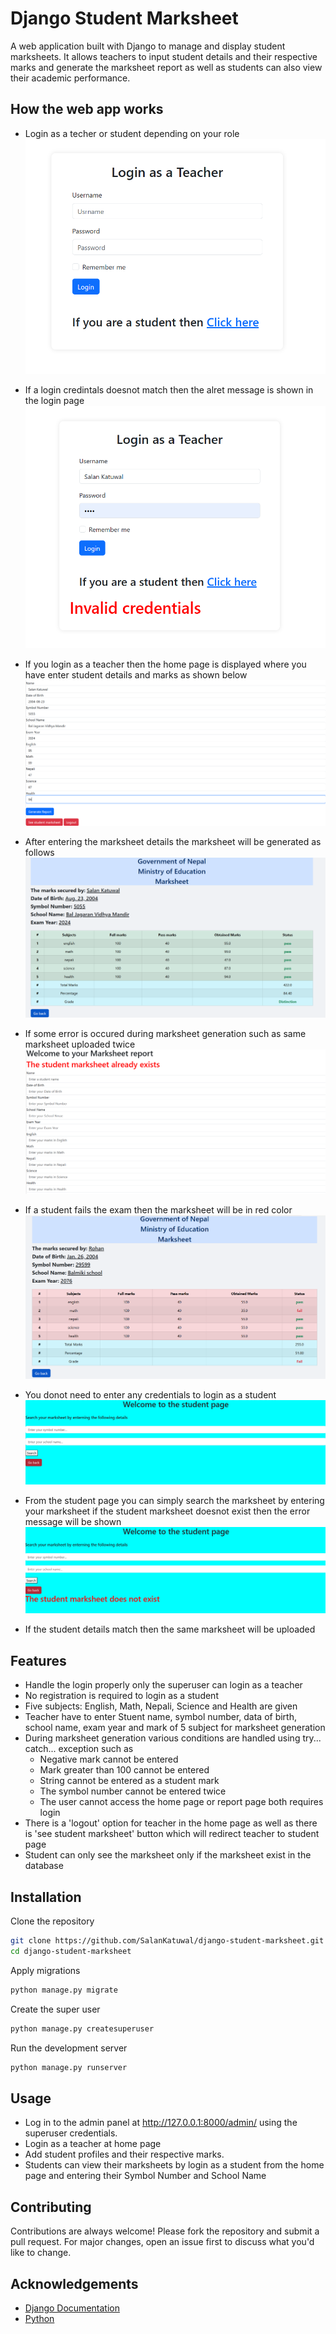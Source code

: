 
# Django Student Marksheet

A web application built with Django to manage and display student marksheets. It allows teachers to input student details and their respective marks and generate the marksheet report as well as students can also view their academic performance.


## How the web app works

- Login as a techer or student depending on your role
![App Screenshot](/photos/login.png) 

- If a login credintals doesnot match then the alret message is shown in the login page
![App Screenshot](/photos/login2.png)

- If you login as a teacher then the home page is displayed where you have enter student details and marks as shown below
![App Screenshot](/photos/home.png)

- After entering the marksheet details the marksheet will be generated as follows
![App Screenshot](/photos/marsheet.png)

- If some error is occured during marksheet generation such as same marksheet uploaded twice
![App Screenshot](/photos/samemarksheet.png)

- If a student fails the exam then the marksheet will be in red color
![App Screenshot](/photos/Fail.png) 

- You donot need to enter any credentials to login as a student
![App Screenshot](/photos/student.png) 

- From the student page you can simply search the marksheet by entering your marksheet if the student marksheet doesnot exist then the error message will be shown
![App Screenshot](/photos/searchfail.png) 

- If the student details match then the same marksheet will be uploaded

## Features

- Handle the login properly only the superuser can login as a teacher
- No registration is required to login as a student
- Five subjects: English, Math, Nepali, Science and Health are given
- Teacher have to enter Stuent name, symbol number, data of birth, school name, exam year and mark of 5 subject for marksheet generation
- During marksheet generation various conditions are handled using try... catch... exception such as
    - Negative mark cannot be entered
    - Mark greater than 100 cannot be entered
    - String cannot be entered as a student mark
    - The symbol number cannot be entered twice
    - The user cannot access the home page or report page both requires login
- There is a 'logout' option for teacher in the home page as well as there is 'see student marksheet' button which will redirect teacher to student page
- Student can only see the marksheet only if the marksheet exist in the database

## Installation

Clone the repository

```bash
git clone https://github.com/SalanKatuwal/django-student-marksheet.git
cd django-student-marksheet
```
Apply migrations
```bash
python manage.py migrate
```
Create the super user
```bash
python manage.py createsuperuser
```
Run the development server
```bash
python manage.py runserver
```
## Usage

- Log in to the admin panel at http://127.0.0.1:8000/admin/ using the superuser credentials.
- Login as a teacher at home page 
- Add student profiles and their respective marks.
- Students can view their marksheets by login as a student from the home page and entering their Symbol Number and School Name

## Contributing

Contributions are always welcome! Please fork the repository and submit a pull request. For major changes, open an issue first to discuss what you'd like to change.


## Acknowledgements

 - [Django Documentation](https://docs.djangoproject.com/en/5.2/)
 - [Python](https://docs.python.org/3/)


